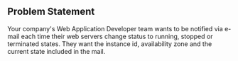 ## Problem Statement

Your company's Web Application Developer team wants to be notified via e-mail each time their web servers change status to running, stopped or terminated states. They want the instance id, availability zone and the current state included in the mail.


 

